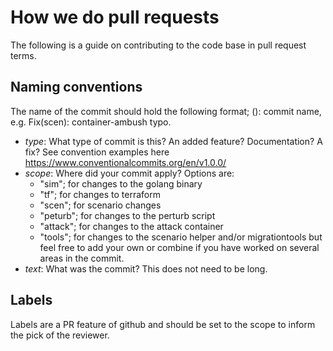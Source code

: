 # How we do pull requests

The following is a guide on contributing to the code base in pull request terms.

## Naming conventions

The name of the commit should hold the following format; <Type>(<scope>): commit name, e.g. Fix(scen): container-ambush typo.

- _type_: What type of commit is this? An added feature? Documentation? A fix? See convention examples here https://www.conventionalcommits.org/en/v1.0.0/
- _scope_: Where did your commit apply? Options are:
  - "sim"; for changes to the golang binary
  - "tf"; for changes to terraform
  - "scen"; for scenario changes
  - "peturb"; for changes to the perturb script
  - "attack"; for changes to the attack container
  - "tools"; for changes to the scenario helper and/or migrationtools
  but feel free to add your own or combine if you have worked on several areas in the commit.
- _text_: What was the commit? This does not need to be long.

## Labels

Labels are a PR feature of github and should be set to the scope to inform the pick of the reviewer. 
